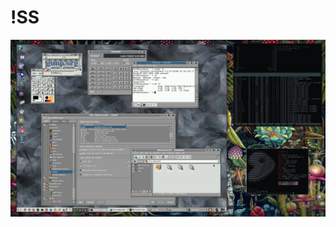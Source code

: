 !SS
===========
![Screenshot](https://raw.githubusercontent.com/zr0/SS/refs/heads/main/kde1_000.png "screenshot")
